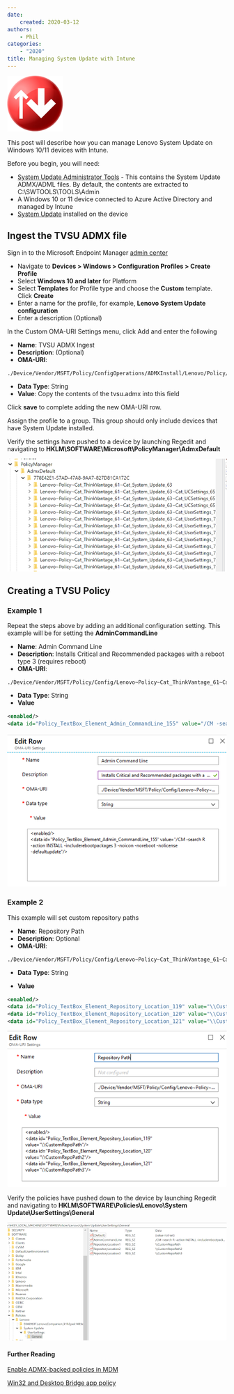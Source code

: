 ```yaml
---
date:
    created: 2020-03-12
authors:
    - Phil
categories:
    - "2020"
title: Managing System Update with Intune
---
```


![System Update Icon](\img/2020/manage_su_intune/su.png)

This post will describe how you can manage Lenovo System Update on Windows 10/11 devices with Intune.
<!-- more -->
Before you begin, you will need:

- [System Update Administrator Tools](https://download.lenovo.com/pccbbs/thinkvantage_en/zb59_tvsu_win7_win8_admin59.exe) - This contains the System Update ADMX/ADML files. By default, the contents are extracted to C:\SWTOOLS\TOOLS\Admin
- A Windows 10 or 11 device connected to Azure Active Directory and managed by Intune
- [System Update](https://support.lenovo.com/us/en/solutions/ht037099) installed on the device

## Ingest the TVSU ADMX file

Sign in to the Microsoft Endpoint Manager [admin center](https://endpoint.microsoft.com)

- Navigate to **Devices > Windows > Configuration Profiles > Create Profile**
- Select **Windows 10 and later** for Platform
- Select **Templates** for Profile type and choose the **Custom** template. Click **Create**
- Enter a name for the profile, for example, **Lenovo System Update configuration**
- Enter a description (Optional)

In the Custom OMA-URI Settings menu, click Add and enter the following

- **Name**: TVSU ADMX Ingest
- **Description**: (Optional)
- **OMA-URI**:

```text
./Device/Vendor/MSFT/Policy/ConfigOperations/ADMXInstall/Lenovo/Policy/TVSU
```

- **Data Type**: String
- **Value**: Copy the contents of the tvsu.admx into this field

Click **save** to complete adding the new OMA-URI row.

Assign the profile to a group. This group should only include devices that have System Update installed.

Verify the settings have pushed to a device by launching Regedit and navigating to **HKLM\SOFTWARE\Microsoft\PolicyManager\AdmxDefault**

![Regedit](\img/2020/manage_su_intune/image1.jpg)

## Creating a TVSU Policy

### Example 1

Repeat the steps above by adding an additional configuration setting. This example will be for setting the **AdminCommandLine**

- **Name**: Admin Command Line
- **Description**: Installs Critical and Recommended packages with a reboot type 3 (requires reboot)
- **OMA-URI**:

```text
./Device/Vendor/MSFT/Policy/Config/Lenovo~Policy~Cat_ThinkVantage_61~Cat_System_Update_63~Cat_UserSettings_74~Cat_General_78/Policy_Admin_CommandLine_154
```

- **Data Type**: String
- **Value**

```XML
<enabled/>
<data id="Policy_TextBox_Element_Admin_CommandLine_155" value="/CM -search R -action INSTALL -includerebootpackages 3 -noicon -noreboot -nolicense"/>
```

![OMA-URI](\img/2020/manage_su_intune/image2.jpg)

### Example 2

This example will set custom repository paths

- **Name**: Repository Path
- **Description**: Optional
- **OMA-URI**:

```text
./Device/Vendor/MSFT/Policy/Config/Lenovo~Policy~Cat_ThinkVantage_61~Cat_System_Update_63~Cat_UserSettings_74~Cat_General_78/Policy_Repository_Location_116
```

- **Data Type**: String

- **Value**

```XML
<enabled/>
<data id="Policy_TextBox_Element_Repository_Location_119" value="\\CustomRepoPath"/>
<data id="Policy_TextBox_Element_Repository_Location_120" value="\\CustomRepoPath2"/>
<data id="Policy_TextBox_Element_Repository_Location_121" value="\\CustomRepoPath3"/>
```

![OMA-URI](\img/2020/manage_su_intune/image3.jpg)

Verify the policies have pushed down to the device by launching Regedit and navigating to **HKLM\SOFTWARE\Policies\Lenovo\System Update\UserSettings\General**

![OMA-URI](\img/2020/manage_su_intune/image4.jpg)

#### Further Reading

[Enable ADMX-backed policies in MDM](https://docs.microsoft.com/windows/client-management/mdm/enable-admx-backed-policies-in-mdm)

[Win32 and Desktop Bridge app policy](https://docs.microsoft.com/windows/client-management/mdm/win32-and-centennial-app-policy-configuration)
